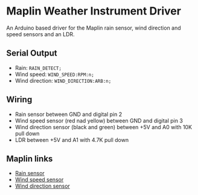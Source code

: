 Maplin Weather Instrument Driver
================================

An Arduino based driver for the Maplin rain sensor, wind direction and speed sensors and an LDR.

Serial Output
-------------

- Rain: ```RAIN_DETECT;```
- Wind speed: ```WIND_SPEED:RPM:n;```
- Wind direction: ```WIND_DIRECTION:ARB:n;```

Wiring
------

- Rain sensor between GND and digital pin 2
- Wind speed sensor (red nad yellow) between GND and digital pin 3
- Wind direction sensor (black and green) between +5V and A0 with 10K pull down
- LDR between +5V and A1 with 4.7K pull down

Maplin links
------------

- [Rain sensor](http://www.maplin.co.uk/p/maplin-replacement-rain-gauge-for-n25frn96fyn96gy-n77nf)
- [Wind speed sensor](http://www.maplin.co.uk/p/maplin-replacement-wind-speed-sensor-for-n96fy-n82nf)
- [Wind direction sensor](http://www.maplin.co.uk/p/maplin-replacement-wind-direction-sensor-for-n96fyn96gy-n81nf)
